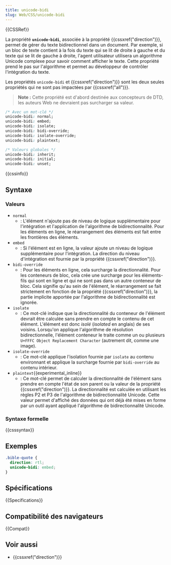 ```yaml
---
title: unicode-bidi
slug: Web/CSS/unicode-bidi
---
```


{{CSSRef}}

La propriété **`unicode-bidi`**, associée à la propriété {{cssxref("direction")}}, permet de gérer du texte bidirectionnel dans un document. Par exemple, si un bloc de texte contient à la fois du texte qui se lit de droite à gauche et du texte qui se lit de gauche à droite, l'agent utilisateur utilisera un algorithme Unicode complexe pour savoir comment afficher le texte. Cette propriété prend le pas sur l'algorithme et permet au développeur de contrôler l'intégration du texte.

Les propriétés `unicode-bidi` et {{cssxref("direction")}} sont les deux seules propriétés qui ne sont pas impactées par {{cssxref("all")}}.

> **Note :** Cette propriété est d'abord destinée aux concepteurs de DTD, les auteurs Web ne devraient pas surcharger sa valeur.

```css
/* Avec un mot-clé */
unicode-bidi: normal;
unicode-bidi: embed;
unicode-bidi: isolate;
unicode-bidi: bidi-override;
unicode-bidi: isolate-override;
unicode-bidi: plaintext;

/* Valeurs globales */
unicode-bidi: inherit;
unicode-bidi: initial;
unicode-bidi: unset;
```

{{cssinfo}}

## Syntaxe

### Valeurs

- `normal`
  - : L'élément n'ajoute pas de niveau de logique supplémentaire pour l'intégration et l'application de l'algorithme de bidirectionnalité. Pour les éléments en ligne, le réarrangement des éléments est fait entre les frontières des éléments.
- `embed`
  - : Si l'élément est en ligne, la valeur ajoute un niveau de logique supplémentaire pour l'intégration. La direction du niveau d'intégration est fournie par la propriété {{cssxref("direction")}}.
- `bidi-override`
  - : Pour les éléments en ligne, cela surcharge la directionnalité. Pour les conteneurs de bloc, cela crée une surcharge pour les éléments-fils qui sont en ligne et qui ne sont pas dans un autre conteneur de bloc. Cela signifie qu'au sein de l'élément, le réarrangement se fait strictement en fonction de la propriété {{cssxref("direction")}}, la partie implicite apportée par l'algorithme de bidirectionnalité est ignorée.
- `isolate`
  - : Ce mot-clé indique que la directionnalité du conteneur de l'élément devrait être calculée sans prendre en compte le contenu de cet élément. L'élément est donc _isolé_ (_isolated_ en anglais) de ses voisins. Lorsqu'on applique l'algorithme de résolution bidirectionnelle, l'élément conteneur le traite comme un ou plusieurs `U+FFFC Object Replacement Character` (autrement dit, comme une image).
- `isolate-override`
  - : Ce mot-clé applique l'isolation fournie par `isolate` au contenu environnant et applique la surcharge fournie par `bidi-override` au contenu intérieur.
- `plaintext`{{experimental_inline}}
  - : Ce mot-clé permet de calculer la directionnalité de l'élément sans prendre en compte l'état de son parent ou la valeur de la propriété {{cssxref("direction")}}. La directionnalité est calculée en utilisant les règles P2 et P3 de l'algorithme de bidirectionnalité Unicode.
    Cette valeur permet d'affiché des données qui ont déjà été mises en forme par un outil ayant appliqué l'algorithme de bidirectionnalité Unicode.

### Syntaxe formelle

{{csssyntax}}

## Exemples

```css
.bible-quote {
  direction: rtl;
  unicode-bidi: embed;
}
```

## Spécifications

{{Specifications}}

## Compatibilité des navigateurs

{{Compat}}

## Voir aussi

- {{cssxref("direction")}}

